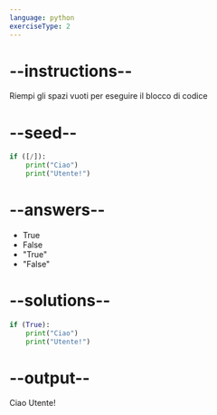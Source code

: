 ```yaml
---
language: python
exerciseType: 2
---
```


# --instructions--

Riempi gli spazi vuoti per eseguire il blocco di codice

# --seed--

```python
if ([/]):
    print("Ciao")
    print("Utente!")
```

# --answers--

- True
- False
- "True"
- "False"

# --solutions--

```python
if (True):
    print("Ciao")
    print("Utente!")
```

# --output--

Ciao
Utente!
